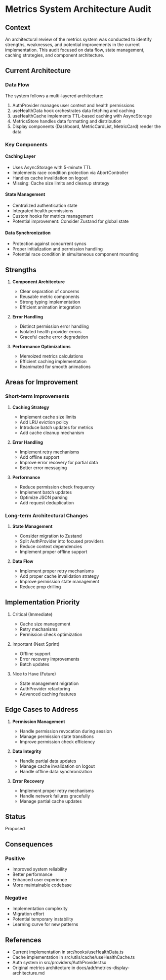 # Metrics System Architecture Audit

## Context

An architectural review of the metrics system was conducted to identify strengths, weaknesses, and potential improvements in the current implementation. This audit focused on data flow, state management, caching strategies, and component architecture.

## Current Architecture

### Data Flow
The system follows a multi-layered architecture:
1. AuthProvider manages user context and health permissions
2. useHealthData hook orchestrates data fetching and caching
3. useHealthCache implements TTL-based caching with AsyncStorage
4. MetricsStore handles data formatting and distribution
5. Display components (Dashboard, MetricCardList, MetricCard) render the data

### Key Components

#### Caching Layer
- Uses AsyncStorage with 5-minute TTL
- Implements race condition protection via AbortController
- Handles cache invalidation on logout
- Missing: Cache size limits and cleanup strategy

#### State Management
- Centralized authentication state
- Integrated health permissions
- Custom hooks for metrics management
- Potential improvement: Consider Zustand for global state

#### Data Synchronization
- Protection against concurrent syncs
- Proper initialization and permission handling
- Potential race condition in simultaneous component mounting

## Strengths

1. **Component Architecture**
   - Clear separation of concerns
   - Reusable metric components
   - Strong typing implementation
   - Efficient animation integration

2. **Error Handling**
   - Distinct permission error handling
   - Isolated health provider errors
   - Graceful cache error degradation

3. **Performance Optimizations**
   - Memoized metrics calculations
   - Efficient caching implementation
   - Reanimated for smooth animations

## Areas for Improvement

### Short-term Improvements

1. **Caching Strategy**
   - Implement cache size limits
   - Add LRU eviction policy
   - Introduce batch updates for metrics
   - Add cache cleanup mechanism

2. **Error Handling**
   - Implement retry mechanisms
   - Add offline support
   - Improve error recovery for partial data
   - Better error messaging

3. **Performance**
   - Reduce permission check frequency
   - Implement batch updates
   - Optimize JSON parsing
   - Add request deduplication

### Long-term Architectural Changes

1. **State Management**
   - Consider migration to Zustand
   - Split AuthProvider into focused providers
   - Reduce context dependencies
   - Implement proper offline support

2. **Data Flow**
   - Implement proper retry mechanisms
   - Add proper cache invalidation strategy
   - Improve permission state management
   - Reduce prop drilling

## Implementation Priority

1. Critical (Immediate)
   - Cache size management
   - Retry mechanisms
   - Permission check optimization

2. Important (Next Sprint)
   - Offline support
   - Error recovery improvements
   - Batch updates

3. Nice to Have (Future)
   - State management migration
   - AuthProvider refactoring
   - Advanced caching features

## Edge Cases to Address

1. **Permission Management**
   - Handle permission revocation during session
   - Manage permission state transitions
   - Improve permission check efficiency

2. **Data Integrity**
   - Handle partial data updates
   - Manage cache invalidation on logout
   - Handle offline data synchronization

3. **Error Recovery**
   - Implement proper retry mechanisms
   - Handle network failures gracefully
   - Manage partial cache updates

## Status

Proposed

## Consequences

### Positive
- Improved system reliability
- Better performance
- Enhanced user experience
- More maintainable codebase

### Negative
- Implementation complexity
- Migration effort
- Potential temporary instability
- Learning curve for new patterns

## References

- Current implementation in src/hooks/useHealthData.ts
- Cache implementation in src/utils/cache/useHealthCache.ts
- Auth system in src/providers/AuthProvider.tsx
- Original metrics architecture in docs/adr/metrics-display-architecture.md